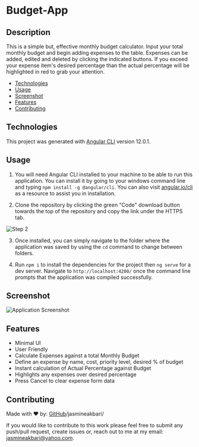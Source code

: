 # Budget-App

## Description

This is a simple but, effective monthly budget calculator. Input your total monthly budget and begin adding expenses to the table. Expenses can be added, edited and deleted by clicking the indicated buttons. If you exceed your expense item's desired percentage than the actual percentage will be highlighted in red to grab your attention.

* [Technologies](#technologies)
* [Usage](#usage)
* [Screenshot](#screenshot)
* [Features](#features)
* [Contributing](#contributing)

## Technologies

This project was generated with [Angular CLI](https://github.com/angular/angular-cli) version 12.0.1.

## Usage

1. You will need Angular CLI installed to your machine to be able to run this application. You can install it by going to your windows command line and typing `npm install -g @angular/cli`. You can also visit [angular.io/cli](https://angular.io/cli) as a resource to assist you in installation.

2. Clone the repository by clicking the green "Code" download button towards the top of the repository and copy the link under the HTTPS tab.

![Step 2](/src/app/assets/images/step-2.PNG)

3. Once installed, you can simply navigate to the folder where the application was saved by using the `cd` command to change between folders. 

4. Run `npm i` to install the dependencies for the project then `ng serve` for a dev server. Navigate to `http://localhost:4200/` once the command line prompts that the application was compiled successfully.

## Screenshot

![Application Screenshot](/src/app/assets/images/application-image.PNG)

## Features

* Minimal UI
* User Friendly
* Calculate Expenses against a total Monthly Budget
* Define an expense by name, cost, priority level, desired % of budget
* Instant calculation of Actual Percentage against Budget
* Highlights any expenses over desired percentage
* Press Cancel to clear expense form data

## Contributing

Made with ❤️ by: [GitHub](https://github.com/jasmineakbari)/jasmineakbari/

If you would like to contribute to this work please feel free to submit any push/pull request, create issues or, reach out to me at my email: jasmineakbari@yahoo.com.